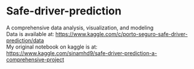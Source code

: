 # Safe-driver-prediction
A comprehensive data analysis, visualization, and modeling <br>
Data is available at: https://www.kaggle.com/c/porto-seguro-safe-driver-prediction/data <br>
My original notebook on kaggle is at: https://www.kaggle.com/sinamhd9/safe-driver-prediction-a-comprehensive-project

